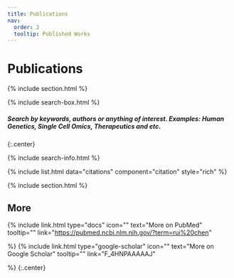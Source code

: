```yaml
---
title: Publications
nav:
  order: 2
  tooltip: Published Works
---
```


# <i class="fas fa-microscope"></i>Publications

{% include section.html %}

{% include search-box.html %}
##### Search by keywords, authors or anything of interest. Examples: Human Genetics, Single Cell Omics, Therapeutics and etc.
 {:.center}

{% include search-info.html %}

{% include list.html data="citations" component="citation" style="rich" %}

{% include section.html %}
## More
{%
  include link.html
  type="docs"
  icon=""
  text="More on PubMed"
  tooltip=""
  link="https://pubmed.ncbi.nlm.nih.gov/?term=rui%20chen"
  
%}
{%
  include link.html
  type="google-scholar"
  icon=""
  text="More on Google Scholar"
  tooltip=""
  link="F_4HNPAAAAAJ"
  
%}
{:.center}
